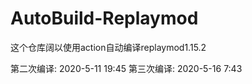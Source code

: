 # AutoBuild-Replaymod
这个仓库阔以使用action自动编译replaymod1.15.2

第二次编译: 2020-5-11 19:45
第三次编译: 2020-5-16 7:43
